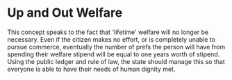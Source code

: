# Up and Out Welfare



This concept speaks to the fact that 'lifetime' welfare will no longer be necessary. Even if the citizen makes no effort, or is completely unable to pursue commerce, eventually the number of prefs the person will have from spending their welfare stipend will be equal to one years worth of stipend. Using the public ledger and rule of law, the state should manage this so that everyone is able to have their needs of human dignity met.
